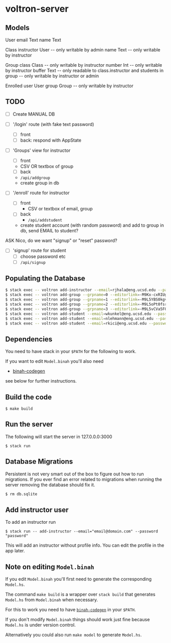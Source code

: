 # voltron-server

## Models

User
  email      Text
  name       Text

Class
  instructor User   -- only writable by admin
  name       Text   -- only writable by instructor

Group
  class      Class  -- only writable by instructor
  number     Int    -- only writable by instructor
  buffer     Text   -- only readable to class.instructor and students in group
                    -- only writable by instructor or admin

Enrolled
  user       User
  group      Group  -- only writable by instructor


## TODO

- [ ] Create MANUAL DB

- [ ] '/login'  route (with fake text password)
    - [ ] front
    - [ ] back: respond with AppState

- [ ] 'Groups' view for instructor
    - [ ] front
	- CSV OR textbox of group
    - [ ] back
	- `/api/addgroup`
	- create group in db

- [ ] '/enroll' route for instructor
    - [ ] front
    	- CSV or textbox of email, group
    - [ ] back
    	- `/api/addstudent`
	- create student account (with random password) and add to group in db, send EMAIL to student?

ASK Nico, do we want "signup" or "reset" password?

- [ ] 'signup' route for student
    - [ ]  choose password etc
    - [ ] `/api/signup`

## Populating the Database

```sh
$ stack exec -- voltron add-instructor --email=rjhala@eng.ucsd.edu --password=rjhala
$ stack exec -- voltron add-group --grpname=0 --editorlink=-M9Kx-cxRIUgCqVCtjCr
$ stack exec -- voltron add-group --grpname=1 --editorlink=-M9L5YBS0kgvUfuz0Ckc
$ stack exec -- voltron add-group --grpname=2 --editorlink=-M9L5oPt0fsruy16vntv
$ stack exec -- voltron add-group --grpname=3 --editorlink=-M9L5vCVa5FQ0noobA9V
$ stack exec -- voltron add-student --email=wkunkel@eng.ucsd.edu --password=rose --grpname=0
$ stack exec -- voltron add-student --email=nlehmann@eng.ucsd.edu --password=nico --grpname=0
$ stack exec -- voltron add-student --email=rkici@eng.ucsd.edu --password=rkici --grpname=1
```

## Dependencies

You need to have stack in your `$PATH` for the following to work. 

If you want to edit `Model.binah` you'll also need 

- [binah-codegen](https://github.com/nilehmann/binah-codegen) 

see below for further instructions.

## Build the code

```
$ make build
```

## Run the server

The following will start the server in 127.0.0.0:3000

```
$ stack run
```

## Database Migrations

Persistent is not very smart out of the box to figure out how to run migrations. If you ever find an
error related to migrations when running the server removing the database should fix it.

```bash
$ rm db.sqlite
```

## Add instructor user

To add an instructor run

```
$ stack run -- add-instructor --email="email@domain.com" --password "password"
```

This will add an instructor without profile info. You can edit the profile in the app later.

## Note on editing `Model.binah`

If you edit `Model.binah` you'll first need to generate the corresponding `Model.hs`. 

The command `make build` is a wrapper over `stack build` that generates `Model.hs` from `Model.binah` when necessary. 

For this to work you need to have [`binah-codegen`](https://github.com/nilehmann/binah-codegen) in your `$PATH`.

If you don't modify `Model.binah` things should work just fine because `Model.hs` is under version control. 

Alternatively you could also run `make model` to generate `Model.hs`.
